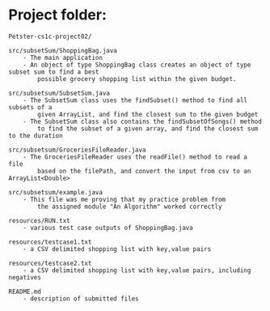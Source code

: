 # Project folder:
    Petster-cs1c-project02/

    src/subsetSum/ShoppingBag.java
        - The main application
        - An object of type ShoppingBag class creates an object of type subset sum to find a best
            possible grocery shopping list within the given budget.

    src/subsetsum/SubsetSum.java
        - The SubsetSum class uses the findSubset() method to find all subsets of a
            given ArrayList, and find the closest sum to the given budget
        - The SubsetSum class also contains the findSubsetOfSongs() method
            to find the subset of a given array, and find the closest sum to the duration
        
    src/subsetsum/GroceriesFileReader.java
        - The GroceriesFileReader uses the readFile() method to read a file
            based on the filePath, and convert the input from csv to an ArrayList<Double>

    src/subsetsum/example.java
        - This file was me proving that my practice problem from
            the assigned module "An Algorithm" worked correctly 

    resources/RUN.txt
        - various test case outputs of ShoppingBag.java
    
    resources/testcase1.txt
        - a CSV delimited shopping list with key,value pairs

    resources/testcase2.txt
        - a CSV delimited shopping list with key,value pairs, including negatives

    README.md
        - description of submitted files